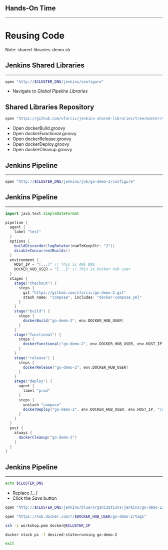## Hands-On Time

---

# Reusing Code

Note:
shared-libraries-demo.sh


## Jenkins Shared Libraries

---

```bash
open "http://$CLUSTER_DNS/jenkins/configure"
```

* Navigate to *Global Pipeline Libraries*


## Shared Libraries Repository

```bash
open "https://github.com/vfarcic/jenkins-shared-libraries/tree/master/vars"
```

* Open dockerBuild.groovy
* Open dockerFunctional.groovy
* Open dockerRelease.groovy
* Open dockerDeploy.groovy
* Open dockerCleanup.groovy


## Jenkins Pipeline

---

```bash
open "http://$CLUSTER_DNS/jenkins/job/go-demo-2/configure"
```


## Jenkins Pipeline

---

```groovy
import java.text.SimpleDateFormat

pipeline {
  agent {
    label "test"
  }
  options {
    buildDiscarder(logRotator(numToKeepStr: "2"))
    disableConcurrentBuilds()
  }
  environment {
    HOST_IP = "[...]" // This is AWS DNS
    DOCKER_HUB_USER = "[...]" // This is Docker Hub user
  }
  stages {
    stage("checkout") {
      steps {
        git "https://github.com/vfarcic/go-demo-2.git"
        stash name: "compose", includes: "docker-compose.yml"
      }
    }
    stage("build") {
      steps {
        dockerBuild("go-demo-2", env.DOCKER_HUB_USER)
      }
    }
    stage("functional") {
      steps {
        dockerFunctional("go-demo-2", env.DOCKER_HUB_USER, env.HOST_IP, "/demo")
      }
    }
    stage("release") {
      steps {
        dockerRelease("go-demo-2", env.DOCKER_HUB_USER)
      }
    }
    stage("deploy") {
      agent {
        label "prod"
      }
      steps {
        unstash "compose"
        dockerDeploy("go-demo-2", env.DOCKER_HUB_USER, env.HOST_IP, "/demo")
      }
    }
  }
  post {
    always {
      dockerCleanup("go-demo-2")
    }
  }
}
```


## Jenkins Pipeline

---

```bash
echo $CLUSTER_DNS
```

* Replace *[...]*
* Click the *Save* button

```bash
open "http://$CLUSTER_DNS/jenkins/blue/organizations/jenkins/go-demo-2/activity"

open "https://hub.docker.com/r/$DOCKER_HUB_USER/go-demo-2/tags"

ssh -i workshop.pem docker@$CLUSTER_IP

docker stack ps -f desired-state=running go-demo-2

exit
```
